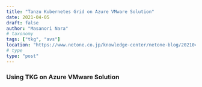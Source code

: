 ```yaml
---
title: "Tanzu Kubernetes Grid on Azure VMware Solution"
date: 2021-04-05
draft: false
author: "Masanori Nara"
# taxonomy
tags: ["tkg", "avs"]
location: "https://www.netone.co.jp/knowledge-center/netone-blog/20210405-1/"
# type
type: "post"
---
```


### Using TKG on Azure VMware Solution
